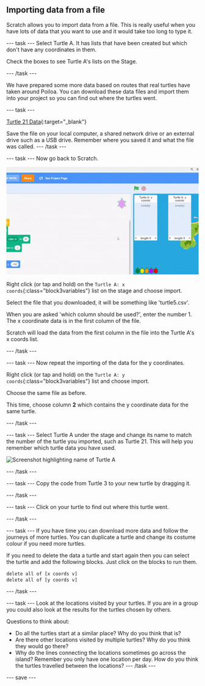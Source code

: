 ## Importing data from a file

Scratch allows you to import data from a file. This is really useful when you have lots of data that you want to use and it would take too long to type it. 

--- task ---
Select Turtle A. It has lists that have been created but which don't have any coordinates in them. 

Check the boxes to see Turtle A's lists  on the Stage. 

--- /task ---

We have prepared some more data based on routes that real turtles have taken around Poiloa. You can download these data files and import them into your project so you can find out where the turtles went. 

--- task ---

[Turtle 21 Data](https://raw.githubusercontent.com/raspberrypilearning/turtle-tracker/draft/en/resources/poilao%20turtle%2021.csv){:target="_blank"}

Save the file on your local computer, a shared network drive or an external drive such as a USB drive. Remember where you saved it and what the file was called. 
--- /task ---

--- task ---
Now go back to Scratch. 

![animation of importing x coords](images/import-x-coords.gif)

Right click (or tap and hold) on the `Turtle A: x coords`{:class="block3variables"} list on the stage and choose import. 

Select the file that you downloaded, it will be something like 'turtle5.csv'. 

When you are asked 'which column should be used?', enter the number 1. The x coordinate data is in the first column of the file.

Scratch will load the data from the first column in the file into the Turtle A's x coords list.

--- /task ---

--- task ---
Now repeat the importing of the data for the y coordinates. 

Right click (or tap and hold) on the `Turtle A: y coords`{:class="block3variables"} list and choose import.

Choose the same file as before. 

This time, choose column **2** which contains the y coordinate data for the same turtle. 

--- /task ---

--- task ---
Select Turtle A under the stage and change its name to match the number of the turtle you imported, such as Turtle 21. This will help you remember which turtle data you have used.

![Screenshot highlighting name of Turtle A](images/rename-turtleA.png)

--- /task ---

--- task ---
Copy the code from Turtle 3 to your new turtle by dragging it. 

--- /task ---

--- task ---
Click on your turtle to find out where this turtle went. 

--- /task ---

--- task ---
If you have time you can download more data and follow the journeys of more turtles. You can duplicate a turtle and change its costume colour if you need more turtles. 

If you need to delete the data a turtle and start again then you can select the turtle and add the following blocks. Just click on the blocks to run them.

```blocks3
delete all of [x coords v]
delete all of [y coords v]

```
--- /task ---

--- task ---
Look at the locations visited by your turtles. If you are in a group you could also look at the results for the turtles chosen by others.

Questions to think about:
+ Do all the turtles start at a similar place? Why do you think that is?
+ Are there other locations visited by multiple turtles? Why do you think they would go there?
+ Why do the lines connecting the locations sometimes go across the island? Remember you only have one location per day. How do you think the turtles travelled between the locations?
--- /task ---

--- save ---
